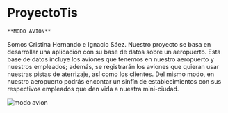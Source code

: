 # ProyectoTis
```
**MODO AVION**
```
Somos Cristina Hernando e Ignacio Sáez.
Nuestro proyecto se basa en desarrollar una aplicación con su base de datos sobre un aeropuerto.
Esta base de datos incluye los aviones que tenemos en nuestro aeropuerto y nuestros empleados; además, se registrarán los aviones que quieran usar nuestras pistas de aterrizaje, así como los clientes.
Del mismo modo, en nuestro aeropuerto podrás encontar un sinfín de establecimientos con sus respectivos empleados que den vida a nuestra mini-ciudad.


![modo avion](https://www.google.com/search?q=logo+aeropuerto&tbm=isch&ved=2ahUKEwij8O7R8rj9AhWOQUEAHUNiAI0Q2-cCegQIABAA&oq=logo+aeropuerto&gs_lcp=CgNpbWcQAzIFCAAQgAQyBQgAEIAEMgUIABCABDIFCAAQgAQyBQgAEIAEMgUIABCABDIFCAAQgAQyBQgAEIAEMgUIABCABDIFCAAQgAQ6BAgjECc6CAgAEIAEELEDOgsIABCABBCxAxCDAVDCDFjPImDOJ2gAcAB4AIABfYgBxwiSAQM2LjWYAQCgAQGqAQtnd3Mtd2l6LWltZ8ABAQ&sclient=img&ei=j07-Y-PsGI6DhbIPw8SB6Ag&bih=569&biw=1280#imgrc=L-ascBLxbwD_ZM)

